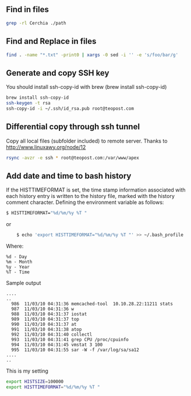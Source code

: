 Find in files
---

``` bash
grep -rl Cerchia ./path
```


Find and Replace in files
---

``` bash
find . -name "*.txt" -print0 | xargs -0 sed -i '' -e 's/foo/bar/g'
```

Generate and copy SSH key
---

You should install ssh-copy-id with brew (brew install ssh-copy-id)
``` bash
brew install ssh-copy-id
ssh-keygen -t rsa
ssh-copy-id -i ~/.ssh/id_rsa.pub root@teopost.com
```

Differential copy through ssh tunnel
--- 

Copy all local files (subfolder included) to remote server. Thanks to http://www.linuxawy.org/node/12
``` bash
rsync -avzr -e ssh * root@teopost.com:/var/www/apex 
```

Add date and time to bash history
---
If the HISTTIMEFORMAT is set, the time stamp information associated with each history entry is written to the history file, marked with the history comment character. Defining the environment variable as follows:

``` bash
$ HISTTIMEFORMAT="%d/%m/%y %T "
```

or 

``` bash
    $ echo 'export HISTTIMEFORMAT="%d/%m/%y %T "' >> ~/.bash_profile
```

Where:

    %d - Day
    %m - Month
    %y - Year
    %T - Time

Sample output

    ....
    ..
      986  11/03/10 04:31:36 memcached-tool  10.10.28.22:11211 stats
      987  11/03/10 04:31:36 w
      988  11/03/10 04:31:37 iostat
      989  11/03/10 04:31:37 top
      990  11/03/10 04:31:37 at
      991  11/03/10 04:31:38 atop
      992  11/03/10 04:31:40 collectl
      993  11/03/10 04:31:41 grep CPU /proc/cpuinfo
      994  11/03/10 04:31:45 vmstat 3 100
      995  11/03/10 04:31:55 sar -W -f /var/log/sa/sa12
    ....
    ..

This is my setting

``` bash
export HISTSIZE=100000
export HISTTIMEFORMAT="%d/%m/%y %T "
 ```
